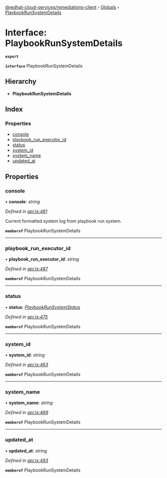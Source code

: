 [@redhat-cloud-services/remediations-client](../README.md) › [Globals](../globals.md) › [PlaybookRunSystemDetails](playbookrunsystemdetails.md)

# Interface: PlaybookRunSystemDetails

**`export`** 

**`interface`** PlaybookRunSystemDetails

## Hierarchy

* **PlaybookRunSystemDetails**

## Index

### Properties

* [console](playbookrunsystemdetails.md#console)
* [playbook_run_executor_id](playbookrunsystemdetails.md#playbook_run_executor_id)
* [status](playbookrunsystemdetails.md#status)
* [system_id](playbookrunsystemdetails.md#system_id)
* [system_name](playbookrunsystemdetails.md#system_name)
* [updated_at](playbookrunsystemdetails.md#updated_at)

## Properties

###  console

• **console**: *string*

*Defined in [api.ts:481](https://github.com/leSamo/javascript-clients/blob/master/packages/remediations/api.ts#L481)*

Current formatted system log from playbook run system.

**`memberof`** PlaybookRunSystemDetails

___

###  playbook_run_executor_id

• **playbook_run_executor_id**: *string*

*Defined in [api.ts:487](https://github.com/leSamo/javascript-clients/blob/master/packages/remediations/api.ts#L487)*

**`memberof`** PlaybookRunSystemDetails

___

###  status

• **status**: *[PlaybookRunSystemStatus](../enums/playbookrunsystemstatus.md)*

*Defined in [api.ts:475](https://github.com/leSamo/javascript-clients/blob/master/packages/remediations/api.ts#L475)*

**`memberof`** PlaybookRunSystemDetails

___

###  system_id

• **system_id**: *string*

*Defined in [api.ts:463](https://github.com/leSamo/javascript-clients/blob/master/packages/remediations/api.ts#L463)*

**`memberof`** PlaybookRunSystemDetails

___

###  system_name

• **system_name**: *string*

*Defined in [api.ts:469](https://github.com/leSamo/javascript-clients/blob/master/packages/remediations/api.ts#L469)*

**`memberof`** PlaybookRunSystemDetails

___

###  updated_at

• **updated_at**: *string*

*Defined in [api.ts:493](https://github.com/leSamo/javascript-clients/blob/master/packages/remediations/api.ts#L493)*

**`memberof`** PlaybookRunSystemDetails
